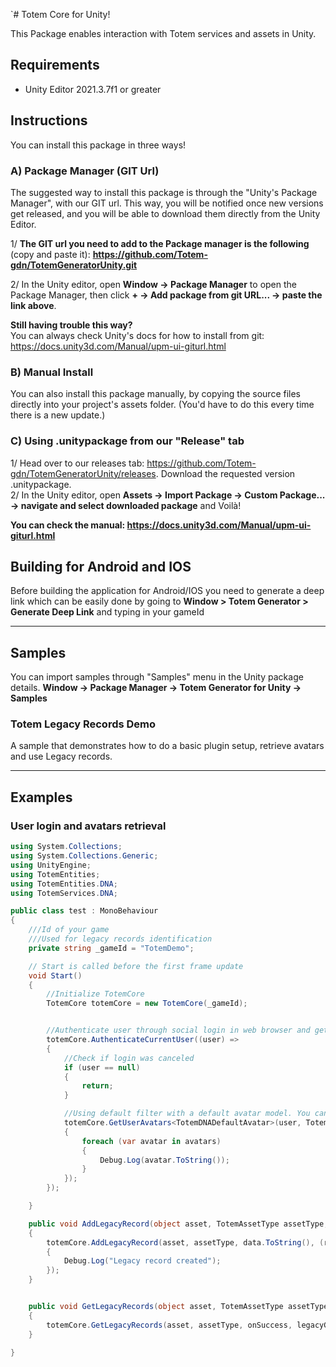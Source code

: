 `# Totem Core for Unity!

This Package enables interaction with Totem services and assets in Unity.

## Requirements

- Unity Editor 2021.3.7f1 or greater

## Instructions

You can install this package in three ways!

### A) Package Manager (GIT Url)

The suggested way to install this package is through the "Unity's Package Manager", with our GIT url.
This way, you will be notified once new versions get released, and you will be able to download them directly from the Unity Editor.

1/ **The GIT url you need to add to the Package manager is the following** (copy and paste it): **https://github.com/Totem-gdn/TotemGeneratorUnity.git**

2/ In the Unity editor, open **Window -> Package Manager** to open the Package Manager, then click **+ -> Add package from git URL... -> paste the link above**.

**Still having trouble this way?**
<br>
You can always check Unity's docs for how to install from git: https://docs.unity3d.com/Manual/upm-ui-giturl.html

### B) Manual Install

You can also install this package manually, by copying the source files directly into your project's assets folder. (You'd have to do this every time there is a new update.)

### C) Using .unitypackage from our "Release" tab

1/ Head over to our releases tab: https://github.com/Totem-gdn/TotemGeneratorUnity/releases.
Download the requested version .unitypackage.
<br>
2/ In the Unity editor, open **Assets -> Import Package -> Custom Package... -> navigate and select downloaded package** and Voilà!

**You can check the manual: https://docs.unity3d.com/Manual/upm-ui-giturl.html**
<br>

## Building for Android and IOS

Before building the application for Android/IOS you need to generate a deep link which can be easily done by going to **Window > Totem Generator > Generate Deep Link** and typing in your gameId

---

## Samples

You can import samples through "Samples" menu in the Unity package details. **Window -> Package Manager -> Totem Generator for Unity -> Samples**

### Totem Legacy Records Demo

A sample that demonstrates how to do a basic plugin setup, retrieve avatars and use Legacy records.

---

## Examples

### User login and avatars retrieval

```csharp
using System.Collections;
using System.Collections.Generic;
using UnityEngine;
using TotemEntities;
using TotemEntities.DNA;
using TotemServices.DNA;

public class test : MonoBehaviour
{
    ///Id of your game
    ///Used for legacy records identification
    private string _gameId = "TotemDemo";

    // Start is called before the first frame update
    void Start()
    {
        //Initialize TotemCore
        TotemCore totemCore = new TotemCore(_gameId);


        //Authenticate user through social login in web browser and get user's assets
        totemCore.AuthenticateCurrentUser((user) =>
        {
            //Check if login was canceled
            if (user == null)
            {
                return;
            }

            //Using default filter with a default avatar model. You can implement your own filters and/or models
            totemCore.GetUserAvatars<TotemDNADefaultAvatar>(user, TotemDNAFilter.DefaultAvatarFilter, (avatars) =>
            {
                foreach (var avatar in avatars)
                {
                    Debug.Log(avatar.ToString());
                }
            });
        });

    }

    public void AddLegacyRecord(object asset, TotemAssetType assetType, int data)
    {
        totemCore.AddLegacyRecord(asset, assetType, data.ToString(), (record) =>
        {
            Debug.Log("Legacy record created");
        });
    }


    public void GetLegacyRecords(object asset, TotemAssetType assetType, UnityAction<List<TotemLegacyRecord>> onSuccess)
    {
        totemCore.GetLegacyRecords(asset, assetType, onSuccess, legacyGameIdInput.text);
    }

}
```
